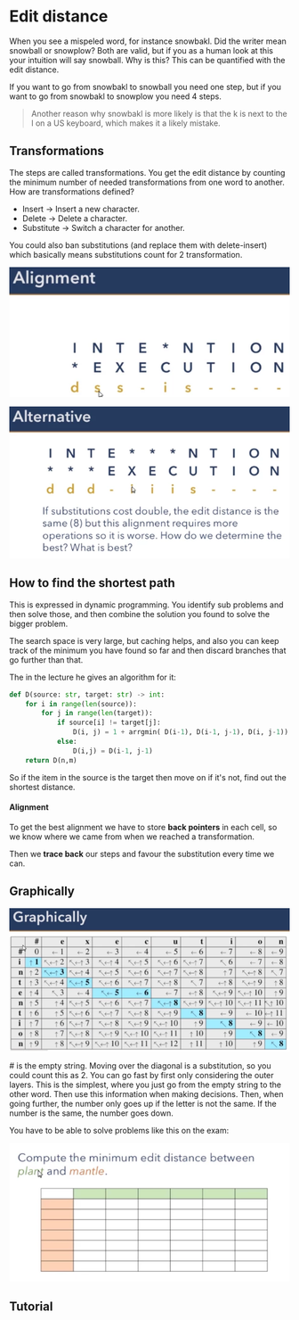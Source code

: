 # Edit distance 

When you see a mispeled word, for instance snowbakl. Did the writer mean snowball or snowplow? Both are valid, but if you as a human look at this your intuition will say snowball. Why is this? This can be quantified with the edit distance. 

If you want to go from snowbakl to snowball you need one step, but if you want to go from snowbakl to snowplow you need 4 steps. 

> Another reason why snowbakl is more likely is that the k is next to the l on a US keyboard, which makes it a likely mistake. 

## Transformations 
The steps are called transformations. You get the edit distance by counting the minimum number of needed transformations from one word to another. How are transformations defined? 

- Insert → Insert a new character. 
- Delete → Delete a character. 
- Substitute → Switch a character for another.  

You could also ban substitutions (and replace them with delete-insert) which basically means substitutions count for 2 transformation.

![Pasted image 20220217165311](../images/Pasted%20image%2020220217165311.webp)

![Pasted image 20220217165328](../images/Pasted%20image%2020220217165328.webp)

## How to find the shortest path

This is expressed in dynamic programming. You identify sub problems and then solve those, and then combine the solution you found to solve the bigger problem.

The search space is very large, but caching helps, and also you can keep track of the minimum you have found so far and then discard branches that go further than that. 

The in the lecture he gives an algorithm for it:

```python
def D(source: str, target: str) -> int:
	for i in range(len(source)):
		for j in range(len(target)):
	    	if source[i] != target[j]:
				D(i, j) = 1 + arrgmin( D(i-1), D(i-1, j-1), D(i, j-1))
			else:
				D(i,j) = D(i-1, j-1)
	return D(n,m)
```

So if the item in the source is the target then move on if it's not, find out the shortest distance.  

#### Alignment 
To get the best alignment we have to store **back pointers** in each cell, so we know where we came from when we reached a transformation. 

Then we **trace back** our steps and favour the substitution every time we can. 


## Graphically

![Pasted image 20220217170600](../images/Pasted%20image%2020220217170600.webp)

\# is the empty string. Moving over the diagonal is a substitution, so you could count this as 2. You can go fast by first only considering the outer layers. This is the simplest, where you just go from the empty string to the other word. Then use this information when making decisions. Then, when going further, the number only goes up if the letter is not the same. If the number is the same, the number goes down.

You have to be able to solve problems like this on the exam:

![Pasted image 20220217171236](../images/Pasted%20image%2020220217171236.webp)

## Tutorial 